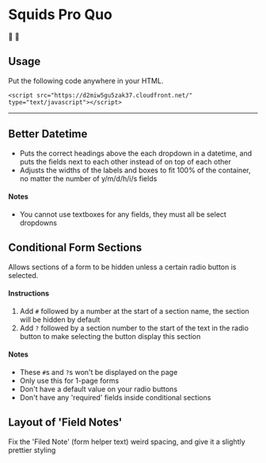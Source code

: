 # Squids Pro Quo

🐙 💯

## Usage

Put the following code anywhere in your HTML.

    <script src="https://d2miw5gu5zak37.cloudfront.net/" type="text/javascript"></script>

***

## Better Datetime

- Puts the correct headings above the each dropdown in a datetime, and puts the fields next to each other instead of on top of each other
- Adjusts the widths of the labels and boxes to fit 100% of the container, no matter the number of y/m/d/h/i/s fields

#### Notes

- You cannot use textboxes for any fields, they must all be select dropdowns

## Conditional Form Sections

Allows sections of a form to be hidden unless a certain radio button is selected.

#### Instructions

1. Add `#` followed by a number at the start of a section name, the section will be hidden by default
2. Add `?` followed by a section number to the start of the text in the radio button to make selecting the button display this section

#### Notes

- These `#`s and `?`s won't be displayed on the page
- Only use this for 1-page forms
- Don't have a default value on your radio buttons
- Don't have any 'required' fields inside conditional sections

## Layout of 'Field Notes'

Fix the 'Filed Note' (form helper text) weird spacing, and give it a slightly prettier styling
